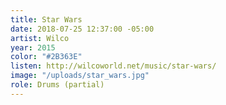 ```yaml
---
title: Star Wars
date: 2018-07-25 12:37:00 -05:00
artist: Wilco
year: 2015
color: "#2B363E"
listen: http://wilcoworld.net/music/star-wars/
image: "/uploads/star_wars.jpg"
role: Drums (partial)
---
```


